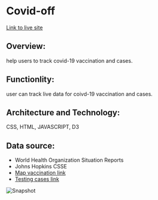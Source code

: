 # Covid-off

[Link to live site](https://lijun-gan.github.io/Covid-off/)

## Overview:
  help users to track covid-19 vaccination and cases.

## Functionlity:
  user can track live data for coivd-19 vaccination and cases.

## Architecture and Technology:
  CSS, HTML, JAVASCRIPT, D3

## Data source:
 * World Health Organization Situation Reports
 * Johns Hopkins CSSE
 * [Map vaccination link](https://raw.githubusercontent.com/owid/covid-19-data/master/public/data/vaccinations/vaccinations.json)
 * [Testing cases link](https://corona-api.com/countries?include=timeline)

![Snapshot](dashboard.gif)


